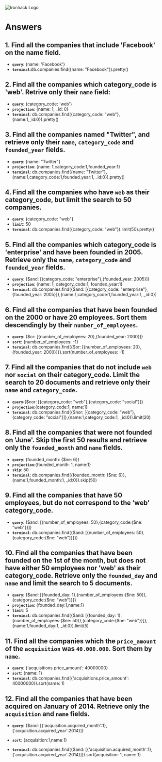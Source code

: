 ![Ironhack Logo](https://i.imgur.com/1QgrNNw.png)

# Answers

## 1. Find all the companies that include 'Facebook' on the **name** field.

 - **`query`**: {name: 'Facebook'}
 - **`terminal`**:db.companies.find({name: "Facebook"}).pretty()
 
 ## 2. Find all the companies which **category_code** is 'web'. Retrive only their `name` field:

- **`query`**: {category_code: 'web'}
 - **`projection`**: {name: 1, _id: 0}
 - **`terminal`**: db.companies.find({category_code: "web"},{name:1,_id:0}).pretty()

## 3. Find all the companies named "Twitter", and retrieve only their `name`, `category_code` and `founded_year` fields.

   - **`query`**: {name: "Twitter"}
   - **`projection`**: {name: 1,category_code:1,founded_year:1}
   - **`terminal`**: db.companies.find({name: "Twitter"},{name:1,category_code:1,founded_year:1, _id:0}).pretty()

## 4. Find all the companies who have `web` as their **category_code**, but limit the search to 50 companies.

- **`query`**: {category_code: "web"} 
- **`limit`**: 50
- **`terminal`**: db.companies.find({category_code: "web"}).limit(50).pretty()

## 5. Find all the companies which **category_code** is 'enterprise' and have been founded in 2005. Retrieve only the `name`, `category_code` and `founded_year` fields.

- **`query`**: {$and: [{category_code: "enterprise"},{founded_year: 2005}]}
- **`projection`**: {name: 1, category_code:1, founded_year:1}
- **`terminal`**: db.companies.find({$and: [{category_code: "enterprise"},{founded_year: 2005}]},{name:1,category_code:1,founded_year:1, _id:0})

## 6. Find all the companies that have been **founded** on the 2000 or have 20 **employees**. Sort them descendingly by their `number_of_employees`.

- **`query`**: {$or: [{number_of_employees: 20},{founded_year: 2000}]}
- **`sort`**: {number_of_employees: -1}
- **`terminal`**: db.companies.find({$or: [{number_of_employees: 20},{founded_year: 2000}]}}.sort(number_of_employees: -1)

## 7. Find all the companies that do not include `web` nor `social` on their **category_code**. Limit the search to 20 documents and retrieve only their `name` and `category_code`.

- **`query`**:{$nor: [{category_code: "web"},{category_code: "social"}]}
- **`projection`**:{category_code:1, name:1}
- **`terminal`**: db.companies.find({$nor: [{category_code: "web"},{category_code: "social"}]},{name:1,category_code:1, _id:0}).limit(20)

## 8. Find all the companies that were not **founded** on 'June'. Skip the first 50 results and retrieve only the `founded_month` and `name` fields.

- **`query`**: {founded_month: {$ne: 6}}
- **`projection`**:{founded_month: 1, name:1}
- **`skip`**: 50
- **`terminal`**: db.companies.find({founded_month: {$ne: 6}},{name:1,founded_month:1, _id:0}).skip(50)

## 9. Find all the companies that have 50 employees, but do not correspond to the 'web' **category_code**.

- **`query`**: {$and: [{number_of_employees: 50},{category_code:{$ne: "web"}}]}
- **`terminal`**: db.companies.find({$and: [{number_of_employees: 50},{category_code:{$ne: "web"}}]})

## 10. Find all the companies that have been founded on the 1st of the month, but does not have either 50 employees nor 'web' as their **category_code**. Retrieve only the `founded_day` and `name` and limit the search to 5 documents.

- **`query`**: {$and: [{founded_day: 1},{number_of_employees:{$ne: 50}},{category_code:{$ne: "web"}}]}
- **`projection`**: {founded_day:1,name:1}
- **`limit`**: 5
- **`terminal`**: db.companies.find({$and: [{founded_day: 1},{number_of_employees:{$ne: 50}},{category_code:{$ne: "web"}}]},{name:1,founded_day:1, _id:0}).limit(5)

## 11. Find all the companies which the `price_amount` of the `acquisition` was **`40.000.000`**. Sort them by `name`.

- **`query`**: {'acquisitions.price_amount': 40000000}
- **`sort`**: {name: 1}
- **`terminal`**: db.companies.find({'acquisitions.price_amount': 40000000}).sort(name: 1)

## 12. Find all the companies that have been acquired on January of 2014. Retrieve only the `acquisition` and `name` fields.

- **`query`**: {$and: [{'acquisition.acquired_month':1},{'acquisition.acquired_year':2014}]}
- **`sort`**: {acquisition:1,name:1}

- **`terminal`**: db.companies.find({$and: [{'acquisition.acquired_month':1},{'acquisition.acquired_year':2014}]}).sort(acquisition: 1, name: 1)